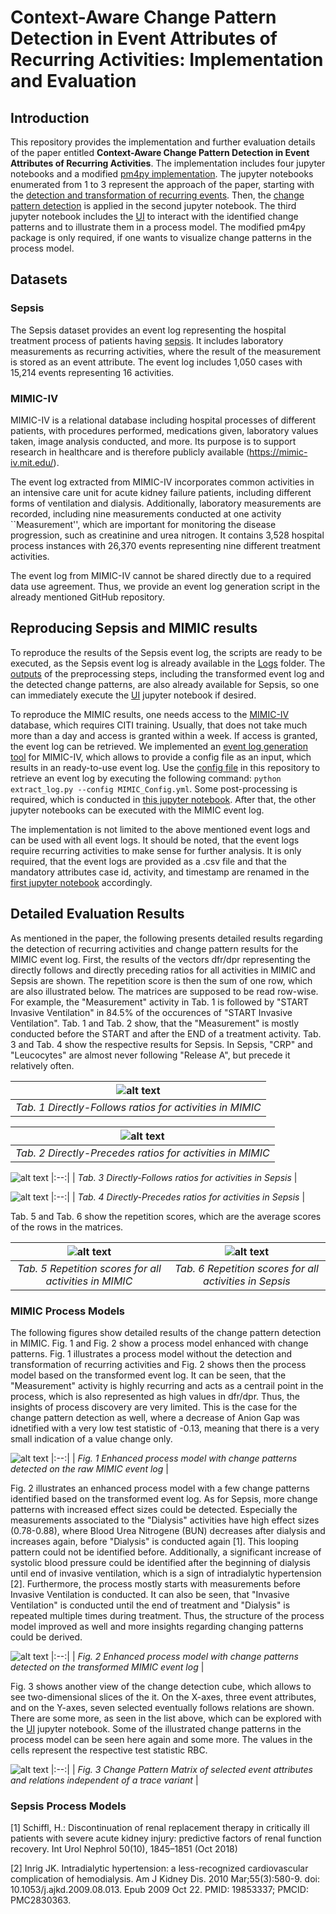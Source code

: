 # Context-Aware Change Pattern Detection in Event Attributes of Recurring Activities: Implementation and Evaluation

## Introduction
This repository provides the implementation and further evaluation details of the paper entitled <b>Context-Aware Change Pattern Detection in Event Attributes of Recurring Activities</b>. The implementation includes four jupyter notebooks and a modified [pm4py implementation](https://github.com/bptlab/Context-Aware-Change-Pattern-Detection/blob/main/pm4py.zip). The jupyter notebooks enumerated from 1 to 3 represent the approach of the paper, starting with the [detection and transformation of recurring events](https://github.com/bptlab/Context-Aware-Change-Pattern-Detection/blob/main/1_Repetitive_Activity_Detection_Context_Identification.ipynb). Then, the [change pattern detection](https://github.com/bptlab/Context-Aware-Change-Pattern-Detection/blob/main/2_Applying_Change_Detection.ipynb) is applied in the second jupyter notebook. The third jupyter notebook includes the [UI](https://github.com/bptlab/Context-Aware-Change-Pattern-Detection/blob/main/3_UI.ipynb) to interact with the identified change patterns and to illustrate them in a process model. The modified pm4py package is only required, if one wants to visualize change patterns in the process model.

## Datasets

### Sepsis

The Sepsis dataset provides an event log representing the hospital treatment process of patients having [sepsis](https://data.4tu.nl/articles/dataset/Sepsis_Cases_-_Event_Log/12707639). 
It includes laboratory measurements as recurring activities, where the result of the measurement is stored as an event attribute. The event log includes 1,050 cases with 15,214 events representing 16 activities.

### MIMIC-IV

MIMIC-IV is a relational database including hospital processes of different patients, with procedures performed, medications given, laboratory values taken, image analysis conducted, and more. Its purpose is to support research in healthcare and is therefore publicly available (https://mimic-iv.mit.edu/). 

The event log extracted from MIMIC-IV incorporates common activities in an intensive care unit for acute kidney failure patients, including different forms of ventilation and dialysis. Additionally, laboratory measurements are recorded, including nine measurements conducted at one activity ``Measurement'', which are important for monitoring the disease progression, such as creatinine and urea nitrogen. It contains 3,528 hospital process instances with 26,370 events representing nine different treatment activities.

The event log from MIMIC-IV cannot be shared directly due to a required data use agreement. Thus, we provide an event log generation script in the already mentioned GitHub repository.

## Reproducing Sepsis and MIMIC results
To reproduce the results of the Sepsis event log, the scripts are ready to be executed, as the Sepsis event log is already available in the [Logs](https://github.com/bptlab/Context-Aware-Change-Pattern-Detection/tree/main/Logs) folder. The [outputs](https://github.com/bptlab/Context-Aware-Change-Pattern-Detection/tree/main/Outputs) of the preprocessing steps, including the transformed event log and the detected change patterns, are also already available for Sepsis, so one can immediately execute the [UI](https://github.com/bptlab/Context-Aware-Change-Pattern-Detection/blob/main/3_UI.ipynb) jupyter notebook if desired. 

To reproduce the MIMIC results, one needs access to the [MIMIC-IV](https://mimic.mit.edu/iv/) database, which requires CITI training. Usually, that does not take much more than a day and access is granted within a week. If access is granted, the event log can be retrieved. We implemented an [event log generation tool](https://github.com/bptlab/mimic-log-extraction/tree/main) for MIMIC-IV, which allows to provide a config file as an input, which results in an ready-to-use event log. Use the [config file](https://github.com/bptlab/Context-Aware-Change-Pattern-Detection/blob/main/MIMIC_LOG_CONFIG.yml) in this repository to retrieve an event log by executing the following command: ```python extract_log.py --config MIMIC_Config.yml```. Some post-processing is required, which is conducted in [this jupyter notebook](https://github.com/bptlab/Context-Aware-Change-Pattern-Detection/blob/main/0_MIMIC-IV_Generation.ipynb). After that, the other jupyter notebooks can be executed with the MIMIC event log.

The implementation is not limited to the above mentioned event logs and can be used with all event logs. It should be noted, that the event logs require recurring activities to make sense for further analysis. It is only required, that the event logs are provided as a .csv file and that the mandatory attributes case id, activity, and timestamp are renamed in the [first jupyter notebook](https://github.com/bptlab/Context-Aware-Change-Pattern-Detection/blob/main/1_Repetitive_Activity_Detection_Context_Identification.ipynb) accordingly. 

## Detailed Evaluation Results

As mentioned in the paper, the following presents detailed results regarding the detection of recurring activities and change pattern results for the MIMIC event log. First, the results of the vectors dfr/dpr representing the directly follows and directly preceding ratios for all activities in MIMIC and Sepsis are shown. The repetition score is then the sum of one row, which are also illustrated below. The matrices are supposed to be read row-wise. For example, the "Measurement" activity in Tab. 1 is followed by "START Invasive Ventilation" in 84.5% of the occurences of "START Invasive Ventilation". Tab. 1 and Tab. 2 show, that the "Measurement" is mostly conducted before the START and after the END of a treatment activity. Tab. 3 and Tab. 4 show the respective results for Sepsis. In Sepsis, "CRP" and "Leucocytes" are almost never following "Release A", but precede it relatively often.


|![alt text](https://github.com/bptlab/Context-Aware-Change-Pattern-Detection/blob/main/Evaluation/dfr_MIMIC.PNG?raw=true)|
|:--:| 
| *Tab. 1 Directly-Follows ratios for activities in MIMIC* |

|![alt text](https://github.com/bptlab/Context-Aware-Change-Pattern-Detection/blob/main/Evaluation/dpr_MIMIC.PNG?raw=true)|
|:--:| 
| *Tab. 2 Directly-Precedes ratios for activities in MIMIC* |

![alt text](https://github.com/bptlab/Context-Aware-Change-Pattern-Detection/blob/main/Evaluation/dfr_Sepsis.PNG?raw=true)
|:--:| 
| *Tab. 3 Directly-Follows ratios for activities in Sepsis* |

![alt text](https://github.com/bptlab/Context-Aware-Change-Pattern-Detection/blob/main/Evaluation/dpr_Sepsis.PNG?raw=true)
|:--:| 
| *Tab. 4 Directly-Precedes ratios for activities in Sepsis* |

Tab. 5 and Tab. 6 show the repetition scores, which are the average scores of the rows in the matrices.

![alt text](https://github.com/bptlab/Context-Aware-Change-Pattern-Detection/blob/main/Evaluation/rep_score_MIMIC.PNG?raw=true)|![alt text](https://github.com/bptlab/Context-Aware-Change-Pattern-Detection/blob/main/Evaluation/rep_score_Sepsis.PNG?raw=true)
:-------------------------:|:-------------------------:
 *Tab. 5 Repetition scores for all activities in MIMIC* | *Tab. 6 Repetition scores for all activities in Sepsis* 
 
 ### MIMIC Process Models

The following figures show detailed results of the change pattern detection in MIMIC. Fig. 1 and Fig. 2 show a process model enhanced with change patterns. Fig. 1 illustrates a process model without the detection and transformation of recurring activities and Fig. 2 shows then the process model based on the transformed event log. It can be seen, that the "Measurement" activity is highly recurring and acts as a centrail point in the process, which is also represented as high values in dfr/dpr. Thus, the insights of process discovery are very limited. This is the case for the change pattern detection as well, where a decrease of Anion Gap was idnetified with a very low test statistic of -0.13, meaning that there is a very small indication of a value change only. 


![alt text](https://github.com/bptlab/Context-Aware-Change-Pattern-Detection/blob/main/Evaluation/MIMIC_PM_RAW.png?raw=true)
|:--:| 
| *Fig. 1 Enhanced process model with change patterns detected on the raw MIMIC event log* |

Fig. 2 illustrates an enhanced process model with a few change patterns identified based on the transformed event log. As for Sepsis, more change patterns with increased effect sizes could be detected. Especially the measurements associated to the "Dialysis" activities have high effect sizes (0.78-0.88), where Blood Urea Nitrogene (BUN) decreases after dialysis and increases again, before "Dialysis" is conducted again [1]. This looping pattern could not be identified before. Additionally, a significant increase of systolic blood pressure could be identified after the beginning of dialysis until end of invasive ventilation, which is a sign of intradialytic hypertension [2]. Furthermore, the process mostly starts with measurements before Invasive Ventilation is conducted. It can also be seen, that "Invasive Ventilation" is conducted until the end of treatment and "Dialysis" is repeated multiple times during treatment. Thus, the structure of the process model improved as well and more insights regarding changing patterns could be derived. 

![alt text](https://github.com/bptlab/Context-Aware-Change-Pattern-Detection/blob/main/Evaluation/MIMIC_PM.png?raw=true)
|:--:| 
| *Fig. 2 Enhanced process model with change patterns detected on the transformed MIMIC event log* |

Fig. 3 shows another view of the change detection cube, which allows to see two-dimensional slices of the it. On the X-axes, three event attributes, and on the Y-axes, seven selected eventually follows relations are shown. There are some more, as seen in the list above, which can be explored with the [UI](https://github.com/bptlab/Context-Aware-Change-Pattern-Detection/blob/main/3_UI.ipynb) jupyter notebook. Some of the illustrated change patterns in the process model can be seen here again and some more. The values in the cells represent the respective test statistic RBC. 

![alt text](https://github.com/bptlab/Context-Aware-Change-Pattern-Detection/blob/main/Evaluation/matrix_MIMIC.PNG?raw=true)
|:--:| 
| *Fig. 3 Change Pattern Matrix of selected event attributes and relations independent of a trace variant* |


### Sepsis Process Models


[1] Schiffl, H.: Discontinuation of renal replacement therapy in critically ill patients
with severe acute kidney injury: predictive factors of renal function recovery. Int
Urol Nephrol 50(10), 1845–1851 (Oct 2018)

[2] Inrig JK. Intradialytic hypertension: a less-recognized cardiovascular complication of hemodialysis. Am J Kidney Dis. 2010 Mar;55(3):580-9. doi: 10.1053/j.ajkd.2009.08.013. Epub 2009 Oct 22. PMID: 19853337; PMCID: PMC2830363.

